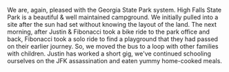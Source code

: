 We are, again, pleased with the Georgia State Park system. High Falls State Park is a beautiful & well maintained campground. We initially pulled into a site after the sun had set without knowing the layout of the land. The next morning, after Justin & Fibonacci took a bike ride to the park office and back, Fibonacci took a solo ride to find a playground that they had passed on their earlier journey. So, we moved the bus to a loop with other families with children. Justin has worked a short gig, we've continued schooling ourselves on the JFK assassination and eaten yummy home-cooked meals.